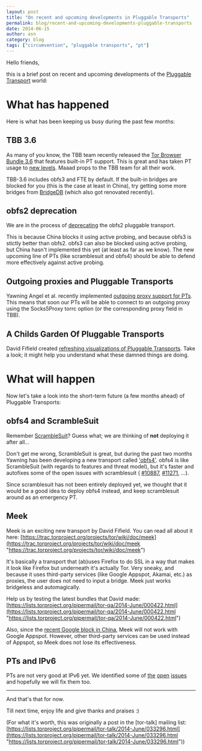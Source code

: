 ```yaml
---
layout: post
title: "On recent and upcoming developments in Pluggable Transports"
permalink: blog/recent-and-upcoming-developments-pluggable-transports
date: 2014-06-15
author: asn
category: blog
tags: ["circumvention", "pluggable transports", "pt"]
---
```


Hello friends,

this is a brief post on recent and upcoming developments of the [Pluggable Transport](https://www.torproject.org/docs/pluggable-transports.html.en) world:

# What has happened

Here is what has been keeping us busy during the past few months:

## TBB 3.6

As many of you know, the TBB team recently released the [Tor Browser Bundle 3.6](https://www.torproject.org/download/download-easy.html.en) that features built-in PT support. This is great and has taken PT usage to [new levels](https://metrics.torproject.org/users.html?graph=userstats-bridge-transport&start=2014-03-17&end=2014-06-15&transport=obfs3#userstats-bridge-transport). Maaad props to the TBB team for all their work.

TBB-3.6 includes obfs3 and FTE by default. If the built-in bridges are blocked for you (this is the case at least in China), try getting some more bridges from [BridgeDB](https://bridges.torproject.org) (which also got renovated recently).

## obfs2 deprecation

We are in the process of [deprecating](https://trac.torproject.org/projects/tor/ticket/10314) the obfs2 pluggable transport.

This is because China blocks it using active probing, and because obfs3 is stictly better than obfs2. obfs3 can also be blocked using active probing, but China hasn't implemented this yet (at least as far as we know). The new upcoming line of PTs (like scramblesuit and obfs4) should be able to defend more effectively against active probing.

## Outgoing proxies and Pluggable Transports

Yawning Angel et al. recently implemented [outgoing proxy support for PTs](https://gitweb.torproject.org/torspec.git/blob/HEAD:/proposals/232-pluggable-transports-through-proxy.txt). This means that soon our PTs will be able to connect to an outgoing proxy using the Socks5Proxy torrc option (or the corresponding proxy field in TBB).

## A Childs Garden Of Pluggable Transports

David Fifield created [refreshing visualizations of Pluggable Transports](https://trac.torproject.org/projects/tor/wiki/doc/AChildsGardenOfPluggableTransports). Take a look; it might help you understand what these damned things are doing.

# What will happen

Now let's take a look into the short-term future (a few months ahead) of Pluggable Transports:

## obfs4 and ScrambleSuit

Remember [ScrambleSuit](https://lists.torproject.org/pipermail/tor-relays/2014-February/003886.html)? Guess what; we are thinking of **not** deploying it after all...

Don't get me wrong, ScrambleSuit is great, but during the past two months Yawning has been developing a new transport called ['obfs4'](https://github.com/Yawning/obfs4). obfs4 is like ScrambleSuit (with regards to features and threat model), but it's faster and autofixes some of the open issues with scramblesuit ( [#10887](https://trac.torproject.org/projects/tor/ticket/10887), [#11271](https://trac.torproject.org/projects/tor/ticket/11271), ...).

Since scramblesuit has not been entirely deployed yet, we thought that it would be a good idea to deploy obfs4 instead, and keep scramblesuit around as an emergency PT.

## Meek

Meek is an exciting new transport by David Fifield. You can read all about it here: [https://trac.torproject.org/projects/tor/wiki/doc/meek](https://trac.torproject.org/projects/tor/wiki/doc/meek "https://trac.torproject.org/projects/tor/wiki/doc/meek")

It's basically a transport that (ab)uses Firefox to do SSL in a way that makes it look like Firefox but underneath it's actually Tor. Very sneaky, and because it uses third-party services (like Google Appspot, Akamai, etc.) as proxies, the user does not need to input a bridge. Meek just works bridgeless and automagically.

Help us by testing the latest bundles that David made: [https://lists.torproject.org/pipermail/tor-qa/2014-June/000422.html](https://lists.torproject.org/pipermail/tor-qa/2014-June/000422.html "https://lists.torproject.org/pipermail/tor-qa/2014-June/000422.html")

Also, since the [recent Google block in China](https://en.greatfire.org/blog/2014/jun/google-disrupted-prior-tiananmen-anniversary-mirror-sites-enable-uncensored-access), Meek will not work with Google Appspot. However, other third-party services can be used instead of Appspot, so Meek does not lose its effectiveness.

## PTs and IPv6

PTs are not very good at IPv6 yet. We identified some of [the](https://trac.torproject.org/projects/tor/ticket/12138) [open](https://trac.torproject.org/projects/tor/ticket/11211) [issues](https://trac.torproject.org/projects/tor/ticket/7961) and hopefully we will fix them too.

* * *



And that's that for now.

Till next time, enjoy life and give thanks and praises :)

(For what it's worth, this was originally a post in the [tor-talk] mailing list:
 [https://lists.torproject.org/pipermail/tor-talk/2014-June/033296.html](https://lists.torproject.org/pipermail/tor-talk/2014-June/033296.html "https://lists.torproject.org/pipermail/tor-talk/2014-June/033296.html"))

